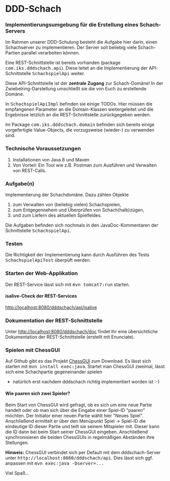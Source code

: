 # DDD-Schach
### Implementierungsumgebung für die Erstellung eines Schach-Servers
Im Rahmen unserer DDD-Schulung besteht die Aufgabe hier darin, einen Schachserver zu
implementieren. Der Server soll beliebig viele Schach-Partien parallel verarbeiten 
können. 

Eine REST-Schnittstelle ist bereits vorhanden (package <tt>com.iks.dddschach.api</tt>).
Diese leitet an die Implementierung der API-Schnittstelle <tt>SchachspielApi</tt>
weiter.

Diese API-Schnittstelle ist der **zentrale Zugang** zur Schach-Domäne! In der 
Zwiebelring-Darstellung umschließt sie die von Euch zu erstellende Domäne.

In <tt>SchachspielApiImpl</tt> befinden sie einige TODOs. Hier müssen die empfangenen Parameter an die 
Domain-Klassen weitergeleitet und die Ergebnisse letzlich an die 
REST-Schnittstelle zurückgegeben werden. 
 
Im Package <tt>com.iks.dddschach.domain</tt> befinden sich bereits einige vorgefertigte
Value-Objects, die vorzugsweise (wieder-) zu verwenden sind. 
 
### Technische Voraussetzungen
1. Installationen von Java 8 und Maven
2. Von Vorteil: Ein Tool wie z.B. Postman zum Ausführen und Verwalten von REST-Calls.
 
### Aufgabe(n)
Implementierung der Schachdomäne. Dazu zählen Objekte

1. zum Verwalten von (beliebig vielen) Schachspielen, 
2. zum Entgegennehem und Überprüfen von Schach(halb)zügen, 
3. und zum Liefern des aktuellen Spielfeldes.

Die Aufgaben befinden sich nochmals in den JavaDoc-Kommentaren der Schnittstelle 
<tt>SchachspielApi</tt>.

### Testen

Die Richtigkeit der Implementierung kann durch Ausführen des Tests 
<tt>SchachspielApiTest</tt> überpüft werden.

### Starten der Web-Applikation
Der REST-Service lässt sich mit <tt>mvn tomcat7:run</tt> starten. 

#### isalive-Check der REST-Services
<a href="http://localhost:8080/dddschach/api/isalive">http://localhost:8080/dddschach/api/isalive</a>

### Dokumentation der REST-Schnittstelle
Unter 
<a href="http://localhost:8080/dddschach/doc">http://localhost:8080/dddschach/doc</a>
findet Ihr eine übersichtliche Dokumentation der REST-Schnittstelle (erstellt mit Enunciate). 

### Spielen mit ChessGUI
Auf Github gibt es das Projekt
<a href="https://github.com/domainevent/chessgui">ChessGUI</a> zum Download.
Es lässt sich starten mit <tt>mvn install exec:java</tt>. Startet man ChessGUI zweimal, 
lässt sich eine Schachpartie gegeneinander spielen
- natürlich erst nachdem dddschach richtig implementiert worden ist :-)

#### Wie paaren sich zwei Spieler?
Beim Start von ChessGUI wird gefragt, ob es sich um eine neue Partie handelt 
oder ob man sich über die Eingabe einer Spiel-ID "paaren" möchten. 
Der Initiator einer neuen Partie wählt hier "Neues Spiel". Anschließend
ermittelt er über den Menüpunkt <it>Spiel -> Spiel-ID</it> die eindeutige ID
dieser Partie und teilt sie seinem Mitspieler mit. Dieser kann die ID dann bei
beim Start seiner ChessGUI eingeben. Anschließend synchronisieren die 
beiden ChessGUIs in regelmäßigen Abständen ihre Stellungen.

**Hinweis:** ChessGUI verbindet sich per Default mit dem 
dddschach-Server unter <tt>http://localhost:8080/dddschach/api</tt>. 
Dies lässt sich ggf. anpassen mit <tt>mvn exec:java -Dserver=...</tt> 

Viel Spaß...
